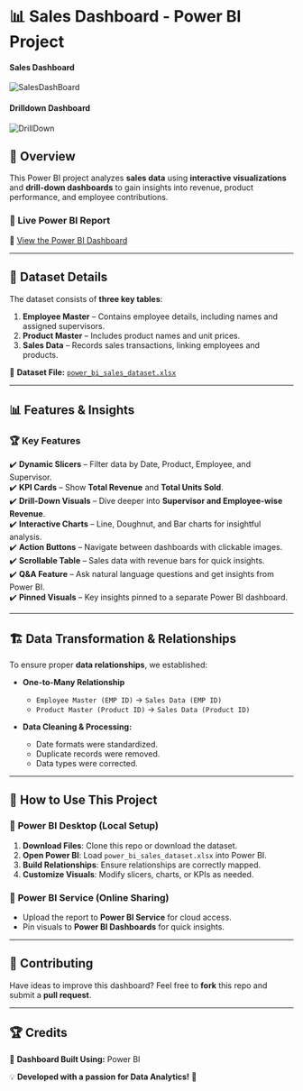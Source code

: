 # 📊 Sales Dashboard - Power BI Project
#### Sales Dashboard
![SalesDashBoard](https://github.com/user-attachments/assets/b24cfcba-1adb-4fb4-bf31-0f11f6427c5f)
#### Drilldown Dashboard
![DrillDown](https://github.com/user-attachments/assets/21284bdf-d231-4bac-8f2b-a66376aca3aa)

 

## 🚀 Overview  
This Power BI project analyzes **sales data** using **interactive visualizations** and **drill-down dashboards** to gain insights into revenue, product performance, and employee contributions.  

### 🔗 Live Power BI Report  
🔗 [View the Power BI Dashboard](https://app.powerbi.com/links/RfBMecYYIa?ctid=6732707c-d33e-4d4f-bb04-1bab801a19db&pbi_source=linkShare&bookmarkGuid=a53bd7f5-532d-4941-9882-6fdeec5a4f12)  

---

## 📂 Dataset Details  
The dataset consists of **three key tables**:  

1. **Employee Master** – Contains employee details, including names and assigned supervisors.  
2. **Product Master** – Includes product names and unit prices.  
3. **Sales Data** – Records sales transactions, linking employees and products.  

📌 **Dataset File:** [`power_bi_sales_dataset.xlsx`](https://github.com/user-attachments/files/18850723/power_bi_sales_dataset.xlsx)

---

## 📊 Features & Insights  

### 🏆 **Key Features**  
✔️ **Dynamic Slicers** – Filter data by Date, Product, Employee, and Supervisor.  
✔️ **KPI Cards** – Show **Total Revenue** and **Total Units Sold**.  
✔️ **Drill-Down Visuals** – Dive deeper into **Supervisor and Employee-wise Revenue**.  
✔️ **Interactive Charts** – Line, Doughnut, and Bar charts for insightful analysis.  
✔️ **Action Buttons** – Navigate between dashboards with clickable images.  
✔️ **Scrollable Table** – Sales data with revenue bars for quick insights.  
✔️ **Q&A Feature** – Ask natural language questions and get insights from Power BI.  
✔️ **Pinned Visuals** – Key insights pinned to a separate Power BI dashboard.  

---

## 🏗️ Data Transformation & Relationships  

To ensure proper **data relationships**, we established:  

- **One-to-Many Relationship**  
  - `Employee Master (EMP ID)` → `Sales Data (EMP ID)`  
  - `Product Master (Product ID)` → `Sales Data (Product ID)`  

- **Data Cleaning & Processing:**  
  - Date formats were standardized.  
  - Duplicate records were removed.  
  - Data types were corrected.  

---

## 📌 How to Use This Project  

### 🔹 **Power BI Desktop (Local Setup)**  
1. **Download Files**: Clone this repo or download the dataset.  
2. **Open Power BI**: Load `power_bi_sales_dataset.xlsx` into Power BI.  
3. **Build Relationships**: Ensure relationships are correctly mapped.  
4. **Customize Visuals**: Modify slicers, charts, or KPIs as needed.  

### 🔹 **Power BI Service (Online Sharing)**  
- Upload the report to **Power BI Service** for cloud access.  
- Pin visuals to **Power BI Dashboards** for quick insights.   

---

## 📢 Contributing  
Have ideas to improve this dashboard? Feel free to **fork** this repo and submit a **pull request**.  

---

## 🏆 Credits  
📌 **Dashboard Built Using:** Power BI  

💡 **Developed with a passion for Data Analytics!** 🚀
